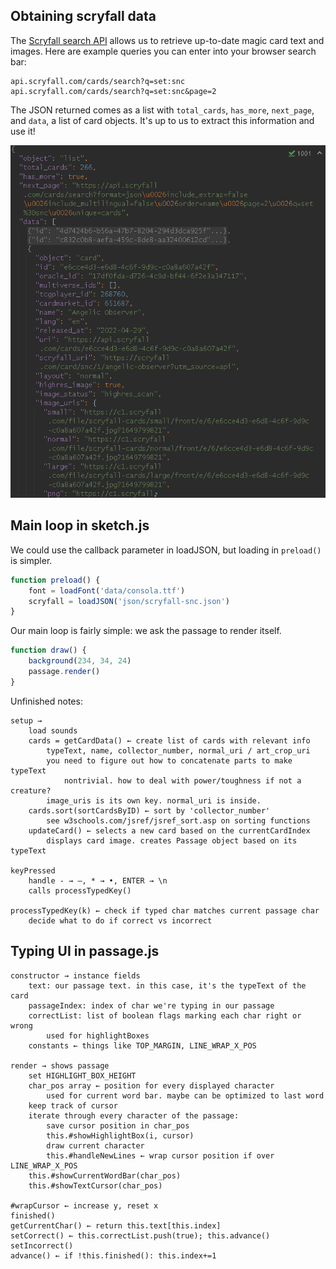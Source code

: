 



## Obtaining scryfall data
The [Scryfall search API](https://scryfall.com/docs/api/cards/search) allows 
us to retrieve up-to-date magic card text and images. Here are example 
queries you can enter into your browser search bar:

    api.scryfall.com/cards/search?q=set:snc
    api.scryfall.com/cards/search?q=set:snc&page=2

The JSON returned comes as a list with `total_cards`, `has_more`, `next_page`, 
and `data`, a list of card objects. It's up to us to extract this information 
and use it!

![](scryfallJSON.png)



## Main loop in sketch.js

We could use the callback parameter in loadJSON, but loading in `preload()` 
is simpler.
```js
function preload() {
    font = loadFont('data/consola.ttf')
    scryfall = loadJSON('json/scryfall-snc.json')
}
```

Our main loop is fairly simple: we ask the passage to render itself.

```js
function draw() {
    background(234, 34, 24)
    passage.render()
}
```

 
Unfinished notes:   

    setup → 
        load sounds
        cards = getCardData() ← create list of cards with relevant info
            typeText, name, collector_number, normal_uri / art_crop_uri
            you need to figure out how to concatenate parts to make typeText
                nontrivial. how to deal with power/toughness if not a creature?
            image_uris is its own key. normal_uri is inside.
        cards.sort(sortCardsByID) ← sort by 'collector_number'
            see w3schools.com/jsref/jsref_sort.asp on sorting functions
        updateCard() ← selects a new card based on the currentCardIndex
            displays card image. creates Passage object based on its typeText

    keyPressed
        handle - → —, * → •, ENTER → \n
        calls processTypedKey()

    processTypedKey(k) ← check if typed char matches current passage char
        decide what to do if correct vs incorrect

## Typing UI in passage.js
    constructor → instance fields
        text: our passage text. in this case, it's the typeText of the card
        passageIndex: index of char we're typing in our passage
        correctList: list of boolean flags marking each char right or wrong
            used for highlightBoxes
        constants ← things like TOP_MARGIN, LINE_WRAP_X_POS

    render → shows passage
        set HIGHLIGHT_BOX_HEIGHT
        char_pos array ← position for every displayed character
            used for current word bar. maybe can be optimized to last word
        keep track of cursor
        iterate through every character of the passage:
            save cursor position in char_pos
            this.#showHighlightBox(i, cursor)
            draw current character
            this.#handleNewLines ← wrap cursor position if over LINE_WRAP_X_POS
        this.#showCurrentWordBar(char_pos)
        this.#showTextCursor(char_pos)

    #wrapCursor ← increase y, reset x
    finished()
    getCurrentChar() ← return this.text[this.index]
    setCorrect() ← this.correctList.push(true); this.advance()
    setIncorrect()
    advance() ← if !this.finished(): this.index+=1
    
            
            
        


